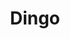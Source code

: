 ---
# Documentation: https://wowchemy.com/docs/managing-content/

title: "Dingo"
summary: A light-weight, compact indoor mobile robot with an omnidirectional drive system and with native ROS and Gazebo integration. ([link](https://clearpathrobotics.com/dingo-indoor-mobile-robot/))

tags:
  - Robots
weight: 10
---